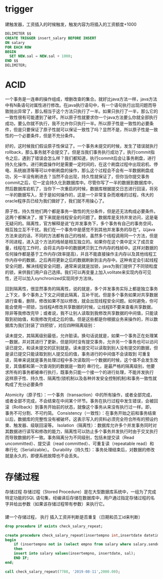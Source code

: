 trigger
===

###
 建触发器，工资插入的时候触发，触发内容为将插入的工资额度+1000
``` sql
DELIMITER $$
CREATE TRIGGER insert_salary BEFORE INSERT
ON salary
FOR EACH ROW
BEGIN
  SET NEW.sal = NEW.sal + 1000;
END $$
DELIMITER;

```
ACID
===
一个事务是一连串的操作组成，增删改查的集合。就好比java方法一样，java方法中有N条语句对属性进行修改。在java执行语句中，有一个语句执行出现问题而导致抛出异常了，那么相当于这个方法只执行了一半。如果只执行了一半，那么它的一致性很有可能遭到了破坏。所以原子性就要求你一个java方法要么你就全部执行成功，要么你就不执行，我不允许你只执行一半。所以原子性是一致性的必要条件，但是只要保证了原子性就可以保证一致性了吗？显然不是，所以原子性是一致性的一个必要条件，但是不充分条件。

好的，这时候我们假设原子性保证了。一个事务未提交的时候，发生了错误就执行rollback，那么事务就不会提交了。但是当我们事务执行成功了，执行commit指令之后，遇到了错误会怎么样？我们都知道，执行commit后会让事务刷盘，进行持久化操作。进行刷盘操作时是需要一定时间的，在这个刷盘过程中出现宕机、停电、系统崩溃等等可以中断刷盘的操作，那么这个过程会不会有一半数据刷盘成功，另一半没有刷进去？当然不会出现，持久性就保证了，但你当你提交事务commit之后，它一定会持久化到数据库中。尽管你写了一半的数据到数据库中，然后数据库宕机了，当你下一次重启的时候，数据库根据提交日志进行回滚，将另一半的数据写入，至于是如何操作的，这是一个非常复杂而艰难的过程，伟大的oracle程序员已经为我们做好了，我们就不用操心了。 

原子性，持久性他们两个都是事务一致性的充分条件，但是还无法构成必要条件。这两个都解决了，接下来就是线程安全的问题了。数据库是支持并发访问，这是毫无疑问的。隔离性，官方解释是说“在并发事务下，多个事务有自己的事务空间，相互独立互不干扰。我们在一个事务中是感觉不到其他并发事务的存在”。以java方法来说的话，不同的方法都有自己的栈帧，虽然多个线程调用同一个方法，但是不同进程，进入这个方法的栈帧是相互独立的。如果你在这个类中定义了成员变量，线程在工作时，会将主内存中的数据拷贝到工作内存的栈帧中。这样对数据的任何操作都是基于工作内存(效率提高)，并且不能直接操作主内存以及其他线程工作内存中的数据，之后再将更新之后的数据刷新到主内存中。这种肯定会引起线程安全问题，解决线程安全问题，通常来说就是加锁，java为我们提供了不同锁粒度的锁，来供我们用户自己选择。我们可以再变量上加入volitate来实现内存可见性，还可以加入synchronized实现同步方法块。

回到隔离性，很显然事务的隔离性，说的就是，多个并发事务实际上都是独立事务上下文，多个事务上下文之间彼此隔离，互补干扰。但是多个事务如果对共享数据进行查看，删除，修改如果不加以修改，就会出现线程安全问题。如何避免，你可能会使用一把锁，当线程A修改共享数据的时候，让线程B不要来查看共享数据，除非等我修改完毕；或者说，我不让别人读取到我修改共享数据的中间值，只能读取到初始值，和我修改完成之后的值。但是这些都是你根据业务来操作的，所以数据库为我们封装了‘四把锁’，对应四种隔离级别：

读未提交，其隔离级别最低，允许脏读。换句话说就是，如果一个事务正在处理某一数据，并对其进行了更新，但是同时没有提交事务，允许另一个事务也可以访问
读已提交，和读未提交的区别就是。读未提交可以读取到别人没有提交的数据，但是读已提交只能读取到别人提交后的值，事务进行的中间值不会读取到
可重复读，简单来说就是事务处理过程中多次读取同一个数据的时候，这个值不会发生改变，其值都和第一次查询到的数据是一致的
串行化，是最严格的隔离级别，他要求所有的事务都被串行执行，既事务只能一个接一个的进行处理，不能并发执行
这样原子性、持久性、隔离性(锁机制以及各种并发安全控制机制)和事务一致性就构成了充分必要条件

Atomicity（原子性）：一个事务（transaction）中的所有操作，或者全部完成，或者全部不完成，不会结束在中间某个环节。事务在执行过程中发生错误，会被回滚（Rollback）到事务开始前的状态，就像这个事务从来没有执行过一样。即，事务不可分割、不可约简。
Consistency（一致性）：在事务开始之前和事务结束以后，数据库的完整性没有被破坏。这表示写入的资料必须完全符合所有的预设约束、触发器、级联回滚等。
Isolation（隔离性）：数据库允许多个并发事务同时对其数据进行读写和修改的能力，隔离性可以防止多个事务并发执行时由于交叉执行而导致数据的不一致。事务隔离分为不同级别，包括未提交读（Read uncommitted）、提交读（read committed）、可重复读（repeatable read）和串行化（Serializable）。
Durability（持久性）：事务处理结束后，对数据的修改就是永久的，即便系统故障也不会丢失。

存储过程
===
存储过程
存储过程（Stored Procedure）是在大型数据库系统中，一组为了完成特定功能的SQL 语句集，经编译后存储在数据库中，用户通过指定存储过程的名字并给出参数（如果该存储过程带有参数）来执行它。
###
建一个存储过程， 执行 插入工资并判断是否重复（日期和员工id来判断）
```sql
drop procedure if exists check_salary_repeat;
 
create procedure check_salary_repeat(insertempno int,insertdate datetime,sal float)
begin
    if (insertempno not in (select empno from salary where salary.senddate=insertdate))
    then
    insert into salary values(insertempno, insertdate, sal);
    END IF;
end;
 
call check_salary_repeat(7788, '2019-08-11',2000.00);

```
